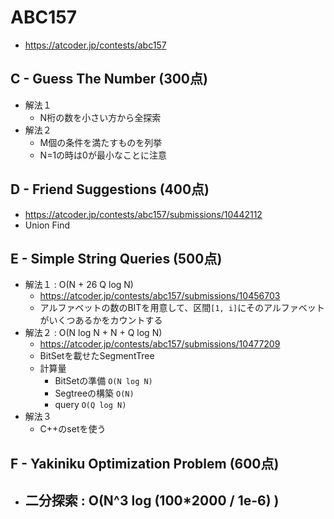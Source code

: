 # ABC157
* https://atcoder.jp/contests/abc157


## C - Guess The Number (300点)
* 解法１
  - N桁の数を小さい方から全探索
* 解法２
  - M個の条件を満たすものを列挙
  - N=1の時は0が最小なことに注意


## D - Friend Suggestions (400点)
* https://atcoder.jp/contests/abc157/submissions/10442112
* Union Find


## E - Simple String Queries (500点)
* 解法１ : O(N + 26 Q log N)
  - https://atcoder.jp/contests/abc157/submissions/10456703
  - アルファベットの数のBITを用意して、区間`[1, i]`にそのアルファベットがいくつあるかをカウントする
* 解法２ : O(N log N + N + Q log N)
  - https://atcoder.jp/contests/abc157/submissions/10477209
  - BitSetを載せたSegmentTree
  - 計算量
    - BitSetの準備 `O(N log N)`
    - Segtreeの構築 `O(N)`
    - query `O(Q log N)`
* 解法３
  - C++のsetを使う


## F - Yakiniku Optimization Problem (600点)
* 二分探索 : O(N^3 log (100*2000 / 1e-6) )
  -
